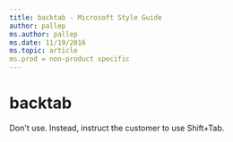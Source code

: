 ```yaml
---
title: backtab - Microsoft Style Guide
author: pallep
ms.author: pallep
ms.date: 11/19/2016
ms.topic: article
ms.prod = non-product specific
---
```


# backtab

Don't use. Instead, instruct the customer to use Shift+Tab.
